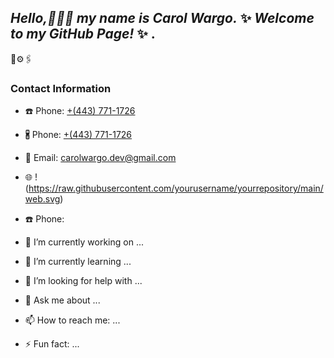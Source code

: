 ## _Hello,👩🏼‍💻 my name is **Carol Wargo.**_ ✨ _Welcome to my GitHub Page!_ ✨ .
🎨⚙️🖇️
### **Contact Information**
- ☎️ Phone: [+(443) 771-1726](tel:+4437711726)

- 🖁 Phone: [+(443) 771-1726](tel:+4437711726)
- 📧 Email: [carolwargo.dev@gmail.com](mailto:carolwargo.dev@gmail.com)
- 🌐 !(https://raw.githubusercontent.com/yourusername/yourrepository/main/web.svg)

- ☎️ Phone: 


- 🔭 I’m currently working on ...
- 🌱 I’m currently learning ...
- 🤔 I’m looking for help with ...
- 💬 Ask me about ...
- 📫 How to reach me: ...
- ⚡ Fun fact: ...
